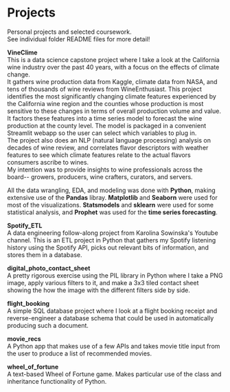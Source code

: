 # Projects
Personal projects and selected coursework.   
See individual folder README files for more detail!

**VineClime**  
This is a data science capstone project where I take a look at the California wine industry over the past 40 years, with a focus on the effects of climate change.   
It gathers wine production data from Kaggle, climate data from NASA, and tens of thousands of wine reviews from WineEnthusiast. 
This project identifies the most significantly changing climate features experienced by the California wine region and the counties whose production is most sensitive to these changes in terms of overall production volume and value. It factors these features into a time series model to forecast the wine production at the county level. The model is packaged in a convenient Streamlit webapp so the user can select which variables to plug in.   
The project also does an NLP (natural language processing) analysis on decades of wine review, and correlates flavor descriptors with weather features to see which climate features relate to the actual flavors consumers ascribe to wines.   
My intention was to provide insights to wine professionals across the board-- growers, producers, wine crafters, curators, and servers.   
    
All the data wrangling, EDA, and modeling was done with **Python**, making extensive use of the **Pandas** libray. **Matplotlib** and **Seaborn** were used for most of the visualizations. **Statsmodels** and **sklearn** were used for some statistical analysis, and **Prophet** was used for the **time series forecasting**. 
  

**Spotify_ETL**  
A data engineering follow-along project from Karolina Sowinska's Youtube channel.
This is an ETL project in Python that gathers my Spotify listening history
using the Spotify API, picks out relevant bits of information, and stores them 
in a database.

**digital_photo_contact_sheet**  
A pretty rigorous exercise using the PIL library in Python where I take
a PNG image, apply various filters to it, and make a 3x3 tiled contact
sheet showing the how the image with the different filters side by side.

**flight_booking**  
A simple SQL database project where I look at a flight booking
receipt and reverse-engineer a database schema that could be used
in automatically producing such a document. 

**movie_recs**  
A Python app that makes use of a few APIs and takes movie title input
from the user to produce a list of recommended movies.

**wheel_of_fortune**  
A text-based Wheel of Fortune game. Makes particular use of the class
and inheritance functionality of Python.
